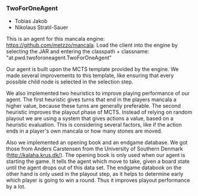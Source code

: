 ### TwoForOneAgent

* Tobias Jakob
* Nikolaus Stratil-Sauer

This is an agent for this mancala engine: https://github.com/metzzo/mancala. Load the client into the engine by selecting the JAR and entering the classpath + classname: "at.pwd.twoforoneagent.TwoForOneAgent"

Our agent is built upon the MCTS template provided by the engine. We made several improvements to this template, like ensuring that every possible child node is 
selected in the selection step.

We also implemented two heuristics to improve playing performance of our agent. The first heuristic gives turns that end in the players mancala a higher value, because
these turns are generally preferable. The second heuristic improves the playout phase of MCTS. Instead of relying on random playout we are using a system that gives
actions a value, based on a heuristic evaluation. This is considering several factors, like if the action ends in a player's own mancala or how many stones are moved. 

Also we implemented an opening book and an endgame database. We got those from Anders Carstensen from the University of Southern Denmark (http://kalaha.krus.dk/). The opening
book is only used when our agent is starting the game. It tells the agent which move to take, given a board state until the agent drops out of this data set. The endgame databook
on the other hand is only used in the playout step, as it helps to determine early which player is going to win a round. Thus it improves playout performance by a lot.
